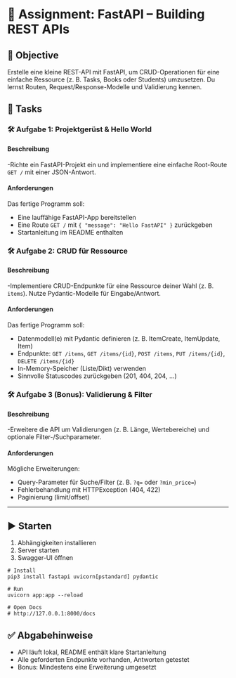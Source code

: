 # 📘 Assignment: FastAPI – Building REST APIs

## 🎯 Objective

Erstelle eine kleine REST-API mit FastAPI, um CRUD-Operationen für eine einfache Ressource (z. B. Tasks, Books oder Students) umzusetzen. Du lernst Routen, Request/Response-Modelle und Validierung kennen.

## 📝 Tasks

### 🛠️ Aufgabe 1: Projektgerüst & Hello World

#### Beschreibung
-Richte ein FastAPI-Projekt ein und implementiere eine einfache Root-Route `GET /` mit einer JSON-Antwort.

#### Anforderungen
Das fertige Programm soll:

- Eine lauffähige FastAPI-App bereitstellen
- Eine Route `GET /` mit `{ "message": "Hello FastAPI" }` zurückgeben
- Startanleitung im README enthalten

### 🛠️ Aufgabe 2: CRUD für Ressource

#### Beschreibung
-Implementiere CRUD-Endpunkte für eine Ressource deiner Wahl (z. B. `items`). Nutze Pydantic-Modelle für Eingabe/Antwort.

#### Anforderungen
Das fertige Programm soll:

- Datenmodell(e) mit Pydantic definieren (z. B. ItemCreate, ItemUpdate, Item)
- Endpunkte: `GET /items`, `GET /items/{id}`, `POST /items`, `PUT /items/{id}`, `DELETE /items/{id}`
- In-Memory-Speicher (Liste/Dikt) verwenden
- Sinnvolle Statuscodes zurückgeben (201, 404, 204, ...)

### 🛠️ Aufgabe 3 (Bonus): Validierung & Filter

#### Beschreibung
-Erweitere die API um Validierungen (z. B. Länge, Wertebereiche) und optionale Filter-/Suchparameter.

#### Anforderungen
Mögliche Erweiterungen:

- Query-Parameter für Suche/Filter (z. B. `?q=` oder `?min_price=`)
- Fehlerbehandlung mit HTTPException (404, 422)
- Paginierung (limit/offset)

---

## ▶️ Starten

1. Abhängigkeiten installieren
2. Server starten
3. Swagger-UI öffnen

```
# Install
pip3 install fastapi uvicorn[pstandard] pydantic

# Run
uvicorn app:app --reload

# Open Docs
# http://127.0.0.1:8000/docs
```

## ✅ Abgabehinweise

- API läuft lokal, README enthält klare Startanleitung
- Alle geforderten Endpunkte vorhanden, Antworten getestet
- Bonus: Mindestens eine Erweiterung umgesetzt
